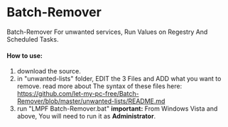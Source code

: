 Batch-Remover
=============

Batch-Remover For unwanted services, Run Values on Regestry And Scheduled Tasks.

#### How to use: ####
1. download the source.
2. in "unwanted-lists" folder, EDIT the 3 Files and ADD what you want to remove. read more about The syntax of these files here: https://github.com/let-my-pc-free/Batch-Remover/blob/master/unwanted-lists/README.md
3. run "LMPF Batch-Remover.bat" <b>important:</b> From Windows Vista and above, You will need to run it as <b>Administrator</b>.

